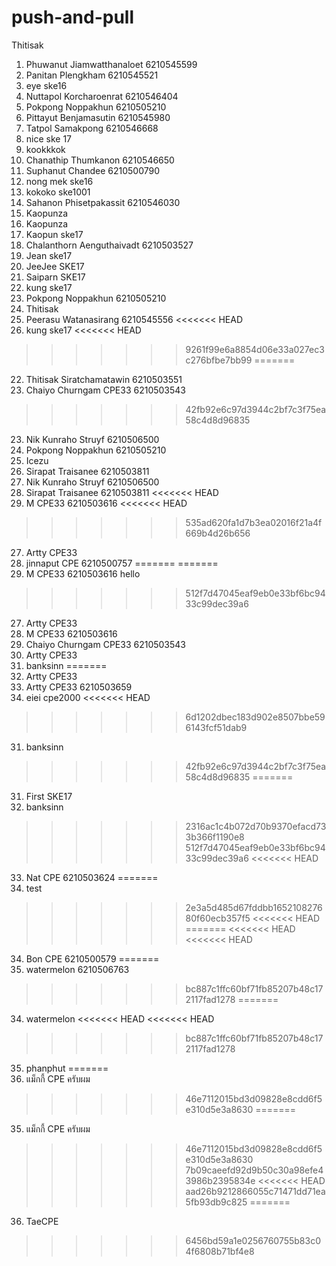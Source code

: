 # push-and-pull
Thitisak

1. Phuwanut Jiamwatthanaloet 6210545599
2. Panitan Plengkham 6210545521
3. eye ske16
4. Nuttapol Korcharoenrat 6210546404
5. Pokpong Noppakhun 6210505210
6. Pittayut Benjamasutin 6210545980
7. Tatpol Samakpong 6210546668
7. nice ske 17
8. kookkkok
9. Chanathip Thumkanon 6210546650
10. Suphanut Chandee 6210500790
11. nong mek ske16
12. kokoko ske1001
12. Sahanon Phisetpakassit 6210546030   
13. Kaopunza
13. Kaopunza 
13. Kaopun ske17
14. Chalanthorn Aenguthaivadt 6210503527
15. Jean ske17
16. JeeJee SKE17
17. Saiparn SKE17
18. kung ske17
19. Pokpong Noppakhun 6210505210
20. Thitisak
21. Peerasu Watanasirang 6210545556
<<<<<<< HEAD
22. kung ske17
<<<<<<< HEAD
>>>>>>> 9261f99e6a8854d06e33a027ec3c276bfbe7bb99
=======
22. Thitisak Siratchamatawin 6210503551
23. Chaiyo Churngam CPE33 6210503543
>>>>>>> 42fb92e6c97d3944c2bf7c3f75ea58c4d8d96835
23. Nik Kunraho Struyf 6210506500
23. Pokpong Noppakhun 6210505210
24. Icezu
25. Sirapat Traisanee 6210503811
26. Nik Kunraho Struyf 6210506500
25. Sirapat Traisanee 6210503811
<<<<<<< HEAD
300. M CPE33 6210503616
<<<<<<< HEAD
>>>>>>> 535ad620fa1d7b3ea02016f21a4f669b4d26b656
27. Artty CPE33
28. jinnaput CPE 6210500757
=======
=======
300. M CPE33 6210503616 hello
>>>>>>> 512f7d47045eaf9eb0e33bf6bc9433c99dec39a6
27. Artty CPE33
123456789. M CPE33 6210503616
28. Chaiyo Churngam CPE33 6210503543
29. Artty CPE33
30. banksinn
=======
27. Artty CPE33
29. Artty CPE33 6210503659
30. eiei cpe2000
<<<<<<< HEAD
>>>>>>> 6d1202dbec183d902e8507bbe596143fcf51dab9
31. banksinn
>>>>>>> 42fb92e6c97d3944c2bf7c3f75ea58c4d8d96835
=======
31. First SKE17
32. banksinn
>>>>>>> 2316ac1c4b072d70b9370efacd733b366f1190e8
>>>>>>> 512f7d47045eaf9eb0e33bf6bc9433c99dec39a6
<<<<<<< HEAD
33. Nat CPE 6210503624 
=======
33. test
>>>>>>> 2e3a5d485d67fddbb165210827680f60ecb357f5
<<<<<<< HEAD
=======
<<<<<<< HEAD
<<<<<<< HEAD
34. Bon CPE 6210500579
=======
35. watermelon 6210506763
>>>>>>> bc887c1ffc60bf71fb85207b48c172117fad1278
=======
34. watermelon
<<<<<<< HEAD
<<<<<<< HEAD
>>>>>>> bc887c1ffc60bf71fb85207b48c172117fad1278
35. phanphut
=======
35. แม็กกี้ CPE ครับผม
>>>>>>> 46e7112015bd3d09828e8cdd6f5e310d5e3a8630
=======
35. แม็กกี้ CPE ครับผม
>>>>>>> 46e7112015bd3d09828e8cdd6f5e310d5e3a8630
>>>>>>> 7b09caeefd92d9b50c30a98efe43986b2395834e
<<<<<<< HEAD
>>>>>>> aad26b9212866055c71471dd71ea5fb93db9c825
=======
36. TaeCPE
>>>>>>> 6456bd59a1e0256760755b83c04f6808b71bf4e8
